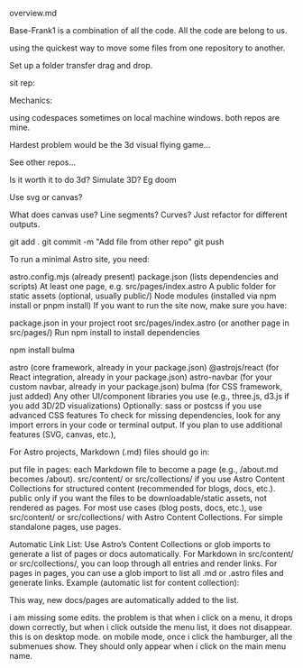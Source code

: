 overview.md

Base-Frank1 is a combination of all the code. All the code are belong to us.

using the quickest way to move some files from one repository to another. 

Set up a folder transfer
drag and drop. 


sit rep: 






Mechanics:


using codespaces sometimes on local machine windows. both repos are mine.

Hardest problem would be the 3d visual flying game…

See other repos…

Is it worth it to do 3d? Simulate 3D? Eg doom


Use svg or canvas? 

What does canvas use? Line segments? Curves? Just refactor for different outputs.

git add .
git commit -m "Add file from other repo"
git push

To run a minimal Astro site, you need:

astro.config.mjs (already present)
package.json (lists dependencies and scripts)
At least one page, e.g. src/pages/index.astro
A public folder for static assets (optional, usually public/)
Node modules (installed via npm install or pnpm install)
If you want to run the site now, make sure you have:

package.json in your project root
src/pages/index.astro (or another page in src/pages/)
Run npm install to install dependencies

npm install bulma

astro (core framework, already in your package.json)
@astrojs/react (for React integration, already in your package.json)
astro-navbar (for your custom navbar, already in your package.json)
bulma (for CSS framework, just added)
Any other UI/component libraries you use (e.g., three.js, d3.js if you add 3D/2D visualizations)
Optionally: sass or postcss if you use advanced CSS features
To check for missing dependencies, look for any import errors in your code or terminal output. If you plan to use additional features (SVG, canvas, etc.), 


For Astro projects, Markdown (.md) files should go in:

put file in pages: each Markdown file to become a page (e.g., /about.md becomes /about).
src/content/ or src/collections/ if you use Astro Content Collections for structured content (recommended for blogs, docs, etc.).
public only if you want the files to be downloadable/static assets, not rendered as pages.
For most use cases (blog posts, docs, etc.), use src/content/ or src/collections/ with Astro Content Collections. For simple standalone pages, use pages.

Automatic Link List: Use Astro’s Content Collections or glob imports to generate a list of pages or docs automatically.
For Markdown in src/content/ or src/collections/, you can loop through all entries and render links.
For pages in pages, you can use a glob import to list all .md or .astro files and generate links.
Example (automatic list for content collection):


This way, new docs/pages  are automatically added to the list.

i am missing some edits. the problem is that when i click on a menu, it drops down correctly, but when i click outside the menu list, it does not disappear. this is on desktop mode. on mobile mode, once i click the hamburger, all the submenues show. They should only appear when i click on the main menu name.